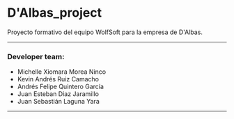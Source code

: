 # D'Albas_project
<p>Proyecto formativo del equipo WolfSoft para la empresa de D'Albas.</p>
<hr>
<h3>Developer team:</h3>
<ul>
  <li>Michelle Xiomara Morea Ninco</li>
  <li>Kevin Andrés Ruiz Camacho</li>
  <li>Andrés Felipe Quintero García</li>
  <li>Juan Esteban Diaz Jaramillo</li>
  <li>Juan Sebastián Laguna Yara</li>
</ul>
<hr>
